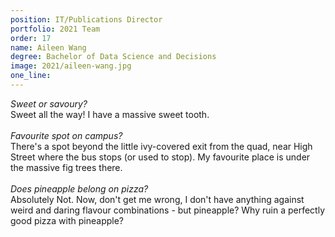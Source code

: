 ```yaml
---
position: IT/Publications Director
portfolio: 2021 Team
order: 17
name: Aileen Wang
degree: Bachelor of Data Science and Decisions
image: 2021/aileen-wang.jpg
one_line:
---
```

*Sweet or savoury?*
<br>
Sweet all the way! I have a massive sweet tooth.
<br><br>
*Favourite spot on campus?*
<br>
There's a spot beyond the little ivy-covered exit from the quad, near High Street where the bus stops (or used to stop). My favourite place is under the massive fig trees there.
<br><br>
*Does pineapple belong on pizza?*
<br>
Absolutely Not. Now, don't get me wrong, I don't have anything against weird and daring flavour combinations - but pineapple? Why ruin a perfectly good pizza with pineapple? 